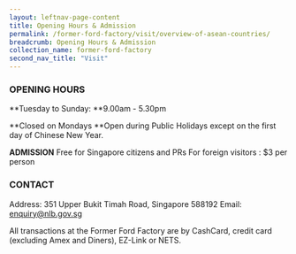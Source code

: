 ```yaml
---
layout: leftnav-page-content
title: Opening Hours & Admission
permalink: /former-ford-factory/visit/overview-of-asean-countries/
breadcrumb: Opening Hours & Admission
collection_name: former-ford-factory
second_nav_title: "Visit"
---
```

### OPENING HOURS

**Tuesday to Sunday:
**9.00am - 5.30pm

**Closed on Mondays
**Open during Public Holidays except on the first day of Chinese New Year.

**ADMISSION**
Free for Singapore citizens and PRs
For foreign visitors : $3 per person

### CONTACT

Address: 351 Upper Bukit Timah Road, Singapore 588192
Email: [enquiry@nlb.gov.sg](mailto:enquiry@nlb.gov.sg)

All transactions at the Former Ford Factory are by CashCard, credit card (excluding Amex and Diners), EZ-Link or NETS. 